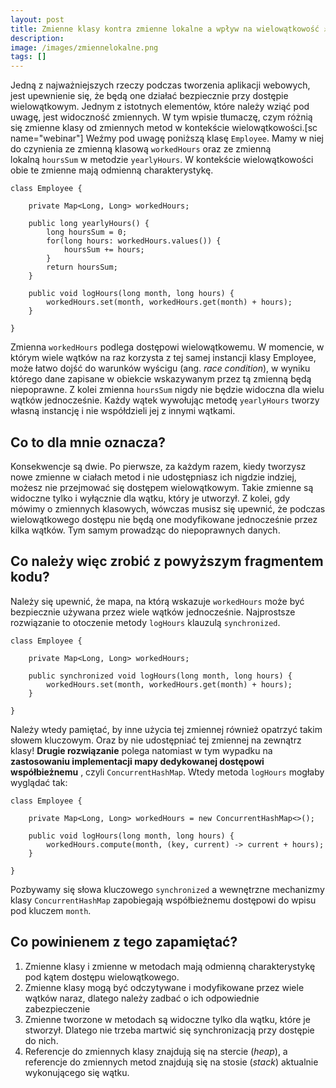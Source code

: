 ```yaml
---
layout: post
title: Zmienne klasy kontra zmienne lokalne a wpływ na wielowątkowość ⚔️
description: 
image: /images/zmiennelokalne.png
tags: []
---
```


Jedną z najważniejszych rzeczy podczas tworzenia aplikacji webowych, jest upewnienie się, że będą one działać bezpiecznie przy dostępie wielowątkowym. Jednym z istotnych elementów, które należy wziąć pod uwagę, jest widoczność zmiennych. W tym wpisie tłumaczę, czym różnią się zmienne klasy od zmiennych metod w kontekście wielowątkowości.[sc name="webinar"] Weźmy pod uwagę poniższą klasę `Employee`. Mamy w niej do czynienia ze zmienną klasową `workedHours` oraz ze zmienną lokalną&nbsp;`hoursSum` w metodzie `yearlyHours`. W kontekście wielowątkowości obie te zmienne mają odmienną charakterystykę.

    class Employee {
    
        private Map<Long, Long> workedHours;
    
        public long yearlyHours() {
            long hoursSum = 0;
            for(long hours: workedHours.values()) {
                hoursSum += hours;
            }
            return hoursSum;
        }
    
        public void logHours(long month, long hours) {
            workedHours.set(month, workedHours.get(month) + hours);
        }
    
    }

Zmienna `workedHours` podlega dostępowi wielowątkowemu. W momencie, w którym wiele wątków na raz korzysta z tej samej instancji klasy Employee, może łatwo dojść do warunków wyścigu (ang. _race condition_), w wyniku którego dane zapisane w obiekcie wskazywanym przez tą zmienną będą niepoprawne. Z kolei zmienna `hoursSum` nigdy nie będzie widoczna dla wielu wątków jednocześnie. Każdy wątek wywołując metodę `yearlyHours` tworzy własną&nbsp;instancję i nie współdzieli jej z innymi wątkami.
## Co to dla mnie oznacza?
Konsekwencje są dwie. Po pierwsze, za każdym razem, kiedy tworzysz nowe zmienne w ciałach metod i nie udostępniasz ich nigdzie indziej, możesz nie przejmować się dostępem wielowątkowym. Takie zmienne są widoczne tylko i wyłącznie dla wątku, który je utworzył. Z kolei, gdy mówimy o zmiennych klasowych, wówczas musisz się upewnić, że podczas wielowątkowego dostępu nie będą one modyfikowane jednocześnie przez kilka wątków. Tym samym prowadząc do niepoprawnych danych.
## Co należy więc zrobić z powyższym fragmentem kodu?
Należy się upewnić, że mapa, na którą wskazuje `workedHours` może być bezpiecznie używana przez wiele wątków jednocześnie. Najprostsze rozwiązanie to otoczenie metody `logHours` klauzulą `synchronized`.

    class Employee {
    
        private Map<Long, Long> workedHours;
    
        public synchronized void logHours(long month, long hours) {
            workedHours.set(month, workedHours.get(month) + hours);
        }
    
    }

Należy wtedy pamiętać, by inne użycia tej zmiennej również opatrzyć takim słowem kluczowym. Oraz by nie udostępniać tej zmiennej na zewnątrz klasy! **Drugie rozwiązanie** polega natomiast w tym wypadku na **zastosowaniu implementacji mapy dedykowanej dostępowi współbieżnemu** , czyli `ConcurrentHashMap`. Wtedy metoda `logHours` mogłaby wyglądać tak:

    class Employee {
    
        private Map<Long, Long> workedHours = new ConcurrentHashMap<>();
    
        public void logHours(long month, long hours) {
            workedHours.compute(month, (key, current) -> current + hours);
        }
    
    }

Pozbywamy się słowa kluczowego `synchronized` a wewnętrzne mechanizmy klasy `ConcurrentHashMap` zapobiegają współbieżnemu dostępowi do wpisu pod kluczem `month`.
## Co powinienem z tego zapamiętać?

1. Zmienne klasy i zmienne w metodach mają odmienną charakterystykę pod kątem dostępu wielowątkowego.
2. Zmienne klasy mogą być odczytywane i modyfikowane przez wiele wątków naraz, dlatego należy zadbać o ich odpowiednie zabezpieczenie
3. Zmienne tworzone w metodach są widoczne tylko dla wątku, które je stworzył. Dlatego nie trzeba martwić się synchronizacją przy dostępie do nich.
4. Referencje do zmiennych klasy znajdują się na stercie (_heap_), a referencje do zmiennych metod znajdują się na stosie (_stack_) aktualnie wykonującego się wątku.

